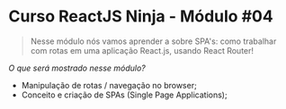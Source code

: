 # Curso ReactJS Ninja - Módulo #04

> Nesse módulo nós vamos aprender a sobre SPA's: como trabalhar com rotas em uma aplicação React.js, usando React Router!

_O que será mostrado nesse módulo?_

- Manipulação de rotas / navegação no browser;
- Conceito e criação de SPAs (Single Page Applications);
